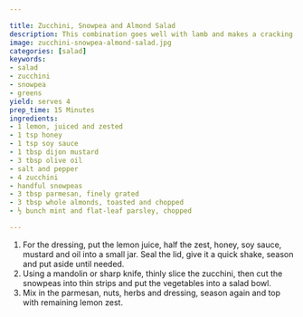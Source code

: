 ```yaml
---

title: Zucchini, Snowpea and Almond Salad
description: This combination goes well with lamb and makes a cracking side to a good steak.
image: zucchini-snowpea-almond-salad.jpg
categories: [salad]
keywords:
- salad
- zucchini
- snowpea
- greens
yield: serves 4
prep_time: 15 Minutes
ingredients:
- 1 lemon, juiced and zested
- 1 tsp honey
- 1 tsp soy sauce
- 1 tbsp dijon mustard
- 3 tbsp olive oil
- salt and pepper
- 4 zucchini
- handful snowpeas
- 3 tbsp parmesan, finely grated
- 3 tbsp whole almonds, toasted and chopped
- ½ bunch mint and flat-leaf parsley, chopped

---
```


1. For the dressing, put the lemon juice, half the zest, honey, soy sauce, mustard and oil into a small jar. Seal the lid, give it a quick shake, season and put aside until needed.
2. Using a mandolin or sharp knife, thinly slice the zucchini, then cut the snowpeas into thin strips and put the vegetables into a salad bowl.
3. Mix in the parmesan, nuts, herbs and dressing, season again and top with remaining lemon zest.

